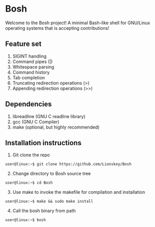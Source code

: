 # Bosh

Welcome to the Bosh project! A minimal Bash-like shell for GNU/Linux operating systems that is accepting contributions!

## Feature set
1. SIGINT handling
2. Command pipes (|)
3. Whitespace parsing
4. Command history
5. Tab completion
6. Truncating redirection operations (>)
7. Appending redirection operations (>>)

## Dependencies
1. libreadline (GNU C readline library)
2. gcc (GNU C Compiler)
3. make (optional, but highly recommended)

## Installation instructions
1. Git clone the repo

```
user@linux:~$ git clone https://github.com/Lionskey/Bosh
```

2. Change directory to Bosh source tree

```
user@linux:~$ cd Bosh
```

3. Use make to invoke the makefile for compilation and installation

```
user@linux:~$ make && sudo make install
```

4. Call the bosh binary from path

```
user@linux:~$ bosh
```
